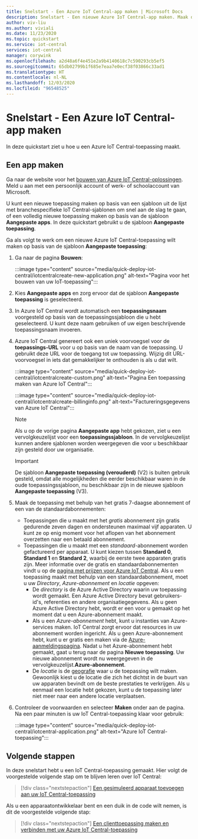```yaml
---
title: Snelstart - Een Azure IoT Central-app maken | Microsoft Docs
description: Snelstart - Een nieuwe Azure IoT Central-app maken. Maak de toepassing met behulp van het gratis abonnement of een van de standaardabonnementen.
author: viv-liu
ms.author: viviali
ms.date: 11/23/2020
ms.topic: quickstart
ms.service: iot-central
services: iot-central
manager: corywink
ms.openlocfilehash: a2d48a6f4e451e2a9b4140618c7c590293cb5ef5
ms.sourcegitcommit: 65db02799b1f685e7eaa7e0ecf38f03866c33ad1
ms.translationtype: HT
ms.contentlocale: nl-NL
ms.lasthandoff: 12/03/2020
ms.locfileid: "96548525"
---
```

# <a name="quickstart---create-an-azure-iot-central-application"></a>Snelstart - Een Azure IoT Central-app maken

In deze quickstart ziet u hoe u een Azure IoT Central-toepassing maakt.

## <a name="create-an-application"></a>Een app maken

Ga naar de website voor het [bouwen van Azure IoT Central-oplossingen](https://aka.ms/iotcentral). Meld u aan met een persoonlijk account of werk- of schoolaccount van Microsoft.

U kunt een nieuwe toepassing maken op basis van een sjabloon uit de lijst met branchespecifieke IoT Central-sjablonen om snel aan de slag te gaan, of een volledig nieuwe toepassing maken op basis van de sjabloon **Aangepaste apps**. In deze quickstart gebruikt u de sjabloon **Aangepaste toepassing**.

Ga als volgt te werk om een nieuwe Azure IoT Central-toepassing wilt maken op basis van de sjabloon **Aangepaste toepassing**:

1. Ga naar de pagina **Bouwen**:

    :::image type="content" source="media/quick-deploy-iot-central/iotcentralcreate-new-application.png" alt-text="Pagina voor het bouwen van uw IoT-toepassing":::

1. Kies **Aangepaste apps** en zorg ervoor dat de sjabloon **Aangepaste toepassing** is geselecteerd.

1. In Azure IoT Central wordt automatisch een **toepassingsnaam** voorgesteld op basis van de toepassingssjabloon die u hebt geselecteerd. U kunt deze naam gebruiken of uw eigen beschrijvende toepassingsnaam invoeren.

1. Azure IoT Central genereert ook een uniek voorvoegsel voor de **toepassings-URL** voor u op basis van de naam van de toepassing. U gebruikt deze URL voor de toegang tot uw toepassing. Wijzig dit URL-voorvoegsel in iets dat gemakkelijker te onthouden is als u dat wilt.

    :::image type="content" source="media/quick-deploy-iot-central/iotcentralcreate-custom.png" alt-text="Pagina Een toepassing maken van Azure IoT Central":::

    :::image type="content" source="media/quick-deploy-iot-central/iotcentralcreate-billinginfo.png" alt-text="Factureringsgegevens van Azure IoT Central":::

    > [!NOTE]
    > Als u op de vorige pagina **Aangepaste app** hebt gekozen, ziet u een vervolgkeuzelijst voor een **toepassingssjabloon**. In de vervolgkeuzelijst kunnen andere sjablonen worden weergegeven die voor u beschikbaar zijn gesteld door uw organisatie.

    >[!IMPORTANT]
    >De sjabloon **Aangepaste toepassing (verouderd)** (V2) is buiten gebruik gesteld, omdat alle mogelijkheden die eerder beschikbaar waren in de oude toepassingssjabloon, nu beschikbaar zijn in de nieuwe sjabloon **Aangepaste toepassing** (V3).

1. Maak de toepassing met behulp van het gratis 7-daagse abonnement of een van de standaardabonnementen:

    - Toepassingen die u maakt met het *gratis* abonnement zijn gratis gedurende zeven dagen en ondersteunen maximaal vijf apparaten. U kunt ze op enig moment voor het aflopen van het abonnement overzetten naar een betaald abonnement.
    - Toepassingen die u maakt met een *standaard*-abonnement worden gefactureerd per apparaat. U kunt kiezen tussen **Standard 0**, **Standard 1** en **Standard 2**, waarbij de eerste twee apparaten gratis zijn. Meer informatie over de gratis en standaardabonnementen vindt u op de [pagina met prijzen voor Azure IoT Central](https://azure.microsoft.com/pricing/details/iot-central/). Als u een toepassing maakt met behulp van een standaardabonnement, moet u uw *Directory*, *Azure-abonnement* en *locatie* opgeven:
        - De *directory* is de Azure Active Directory waarin uw toepassing wordt gemaakt. Een Azure Active Directory bevat gebruikers-id's, referenties en andere organisatiegegevens. Als u geen Azure Active Directory hebt, wordt er een voor u gemaakt op het moment dat u een Azure-abonnement maakt.
        - Als u een *Azure-abonnement* hebt, kunt u instanties van Azure-services maken. IoT Central zorgt ervoor dat resources in uw abonnement worden ingericht. Als u geen Azure-abonnement hebt, kunt u er gratis een maken via de [Azure-aanmeldingspagina](https://aka.ms/createazuresubscription). Nadat u het Azure-abonnement hebt gemaakt, gaat u terug naar de pagina **Nieuwe toepassing**. Uw nieuwe abonnement wordt nu weergegeven in de vervolgkeuzelijst.**Azure-abonnement**.
        - De *locatie* is de [geografie](https://azure.microsoft.com/global-infrastructure/geographies/) waar u de toepassing wilt maken. Gewoonlijk kiest u de locatie die zich het dichtst in de buurt van uw apparaten bevindt om de beste prestaties te verkrijgen. Als u eenmaal een locatie hebt gekozen, kunt u de toepassing later niet meer naar een andere locatie verplaatsen.

1. Controleer de voorwaarden en selecteer **Maken** onder aan de pagina. Na een paar minuten is uw IoT Central-toepassing klaar voor gebruik:

    :::image type="content" source="media/quick-deploy-iot-central/iotcentral-application.png" alt-text="Azure IoT Central-toepassing":::

## <a name="next-steps"></a>Volgende stappen

In deze snelstart hebt u een IoT Central-toepassing gemaakt. Hier volgt de voorgestelde volgende stap om te blijven leren over IoT Central:

> [!div class="nextstepaction"]
> [Een gesimuleerd apparaat toevoegen aan uw IoT Central-toepassing](./quick-create-simulated-device.md)

Als u een apparaatontwikkelaar bent en een duik in de code wilt nemen, is dit de voorgestelde volgende stap:
> [!div class="nextstepaction"]
> [Een clienttoepassing maken en verbinden met uw Azure IoT Central-toepassing](./tutorial-connect-device.md)